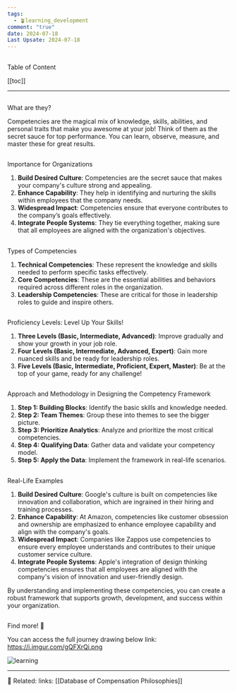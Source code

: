 ```yaml
---
tags:
  - 🪴learning_development
comment: "true"
date: 2024-07-18
Last Upsate: 2024-07-18
---
```

## <span style="color: #8A5CF5;">
Table of Content
</span>

[[toc]]

---

## <span style="color: #8A5CF5;">
What are they?
</span>

Competencies are the magical mix of knowledge, skills, abilities, and personal traits that make you awesome at your job! Think of them as the secret sauce for top performance. You can learn, observe, measure, and master these for great results.

## <span style="color: #8A5CF5;">
Importance for Organizations
</span>

1. **Build Desired Culture**: Competencies are the secret sauce that makes your company's culture strong and appealing.
2. **Enhance Capability**: They help in identifying and nurturing the skills within employees that the company needs.
3. **Widespread Impact**: Competencies ensure that everyone contributes to the company’s goals effectively.
4. **Integrate People Systems**: They tie everything together, making sure that all employees are aligned with the organization's objectives.

## <span style="color: #8A5CF5;">
Types of Competencies
</span>

1. **Technical Competencies**: These represent the knowledge and skills needed to perform specific tasks effectively.
2. **Core Competencies**: These are the essential abilities and behaviors required across different roles in the organization.
3. **Leadership Competencies**: These are critical for those in leadership roles to guide and inspire others.

## <span style="color: #8A5CF5;">
Proficiency Levels: Level Up Your Skills!
</span>

1. **Three Levels (Basic, Intermediate, Advanced)**: Improve gradually and show your growth in your job role.
2. **Four Levels (Basic, Intermediate, Advanced, Expert)**: Gain more nuanced skills and be ready for leadership roles.
3. **Five Levels (Basic, Intermediate, Proficient, Expert, Master)**: Be at the top of your game, ready for any challenge!

## <span style="color: #8A5CF5;">
Approach and Methodology in Designing the Competency Framework
</span>

1. **Step 1: Building Blocks**: Identify the basic skills and knowledge needed.
2. **Step 2: Team Themes**: Group these into themes to see the bigger picture.
3. **Step 3: Prioritize Analytics**: Analyze and prioritize the most critical competencies.
4. **Step 4: Qualifying Data**: Gather data and validate your competency model.
5. **Step 5: Apply the Data**: Implement the framework in real-life scenarios.

## <span style="color: #8A5CF5;">
Real-Life Examples
</span>

1. **Build Desired Culture**: Google's culture is built on competencies like innovation and collaboration, which are ingrained in their hiring and training processes.
2. **Enhance Capability**: At Amazon, competencies like customer obsession and ownership are emphasized to enhance employee capability and align with the company's goals.
3. **Widespread Impact**: Companies like Zappos use competencies to ensure every employee understands and contributes to their unique customer service culture.
4. **Integrate People Systems**: Apple's integration of design thinking competencies ensures that all employees are aligned with the company's vision of innovation and user-friendly design.

By understanding and implementing these competencies, you can create a robust framework that supports growth, development, and success within your organization.

## <span style="color: #8A5CF5;">
Find more!
</span> 🍿

You can access the full journey drawing below
link: https://i.imgur.com/gQFXrQi.png

![learning](https://i.imgur.com/gQFXrQi.png)

---

🔑 Related:
links: [[Database of Compensation Philosophies]]
